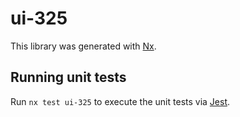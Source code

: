 # ui-325

This library was generated with [Nx](https://nx.dev).

## Running unit tests

Run `nx test ui-325` to execute the unit tests via [Jest](https://jestjs.io).
